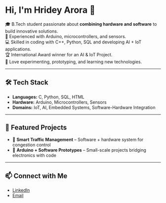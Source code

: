 # Hi, I'm Hridey Arora 👋  

🎓 B.Tech student passionate about **combining hardware and software** to build innovative solutions.  
🔧 Experienced with Arduino, microcontrollers, and sensors.  
💻 Skilled in coding with C++, Python, SQL and developing AI + IoT applications.  
🏆 International Award winner for an AI & IoT Project.  
🚀 Love experimenting, prototyping, and learning new technologies.  

---

## 🛠️ Tech Stack  
- **Languages:** C, Python, SQL, HTML
- **Hardware:** Arduino, Microcontrollers, Sensors
- **Domains:** IoT, AI, Embedded Systems, Software-Hardware Integration  
---

## 📂 Featured Projects  
- 🚦 **Smart Traffic Management** – Software + hardware system for congestion control  
- 🔌 **Arduino + Software Prototypes** – Small-scale projects bridging electronics with code  

---

## 📫 Connect with Me  
- [LinkedIn](https://www.linkedin.com/in/hridey-arora-404232366?utm_source=share&utm_campaign=share_via&utm_content=profile&utm_medium=android_app)  
- [Email](hridey2008@gmail.com)
